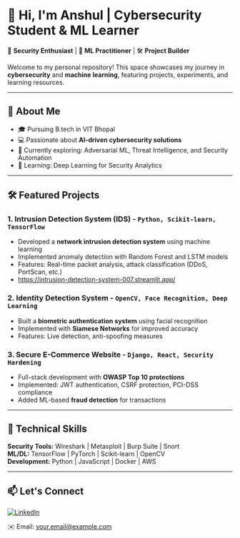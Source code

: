# 👋 Hi, I'm Anshul | Cybersecurity Student & ML Learner

🔐 **Security Enthusiast** | 🤖 **ML Practitioner** | 🛠️ **Project Builder**

Welcome to my personal repository! This space showcases my journey in **cybersecurity** and **machine learning**, featuring projects, experiments, and learning resources.

---

## 🚀 About Me
- 🎓 Pursuing B.tech in VIT Bhopal
- 💻 Passionate about **AI-driven cybersecurity solutions**  
- 🔭 Currently exploring: Adversarial ML, Threat Intelligence, and Security Automation  
- 🌱 Learning: Deep Learning for Security Analytics  

---

## 🛠️ Featured Projects

### 1. **Intrusion Detection System (IDS)** - `Python, Scikit-learn, TensorFlow`  
   - Developed a **network intrusion detection system** using machine learning  
   - Implemented anomaly detection with Random Forest and LSTM models  
   - Features: Real-time packet analysis, attack classification (DDoS, PortScan, etc.)
   - https://intrusion-detection-system-007.streamlit.app/ 
   

### 2. **Identity Detection System** - `OpenCV, Face Recognition, Deep Learning`  
   - Built a **biometric authentication system** using facial recognition  
   - Implemented with **Siamese Networks** for improved accuracy  
   - Features: Live detection, anti-spoofing measures  
   

### 3. **Secure E-Commerce Website** - `Django, React, Security Hardening`  
   - Full-stack development with **OWASP Top 10 protections**  
   - Implemented: JWT authentication, CSRF protection, PCI-DSS compliance  
   - Added ML-based **fraud detection** for transactions  
   

---

## 🔧 Technical Skills  
**Security Tools:** Wireshark | Metasploit | Burp Suite | Snort  
**ML/DL:** TensorFlow | PyTorch | Scikit-learn | OpenCV  
**Development:** Python | JavaScript | Docker | AWS  

---



## 📫 Let's Connect  
[![LinkedIn](https://img.shields.io/badge/LinkedIn-Connect-blue)](https://www.linkedin.com/in/anshul-diyewar-04b542251/)  
 
✉️ Email: your.email@example.com  
